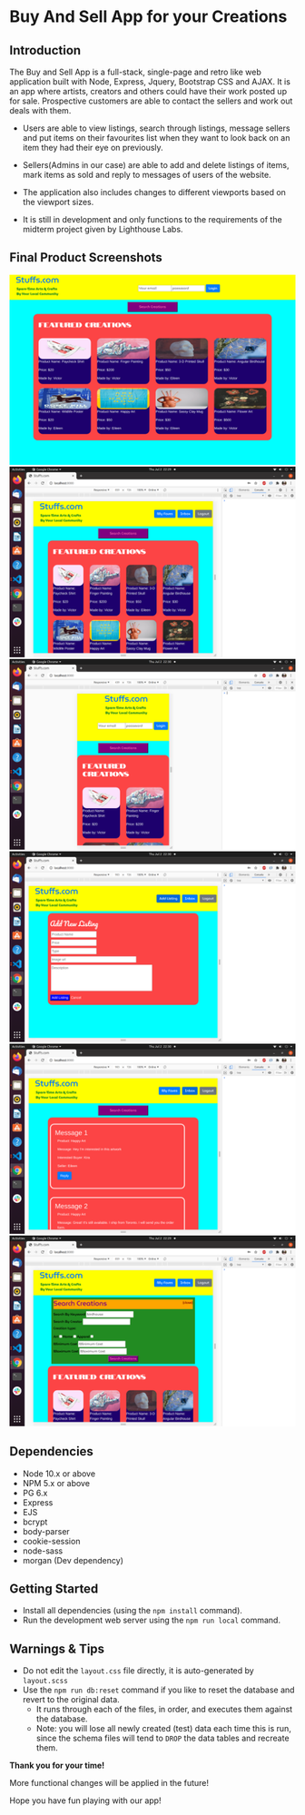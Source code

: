 Buy And Sell App for your Creations
=========
## Introduction

The Buy and Sell App is a full-stack, single-page and retro like web application built with Node, Express, Jquery, Bootstrap CSS and AJAX. It is an app where artists, creators and others could have their work posted up for sale. Prospective customers are able to contact the sellers and work out deals with them.

- Users are able to view listings, search through listings, message sellers and put items on their favourites list when they want to look back on an item they had their eye on previously.

- Sellers(Admins in our case) are able to add and delete listings of items, mark items as sold and reply to messages of users of the website.

- The application also includes changes to different viewports based on the viewport sizes.

- It is still in development and only functions to the requirements of the midterm project given by Lighthouse Labs.

## Final Product Screenshots

!["Screenshot of URLs page"](https://github.com/victorzzz12/buySellApp/blob/master/docs/full-view.png)
!["Screenshot of URLs page"](https://github.com/victorzzz12/buySellApp/blob/master/docs/medium-view.png)
!["Screenshot of URLs page"](https://github.com/victorzzz12/buySellApp/blob/master/docs/small-view.png)
!["Screenshot of URLs page"](https://github.com/victorzzz12/buySellApp/blob/master/docs/add-listing.png)
!["Screenshot of URLs page"](https://github.com/victorzzz12/buySellApp/blob/master/docs/messages.png)
!["Screenshot of URLs page"](https://github.com/victorzzz12/buySellApp/blob/master/docs/search.png)

## Dependencies

- Node 10.x or above
- NPM 5.x or above
- PG 6.x
- Express
- EJS
- bcrypt
- body-parser
- cookie-session
- node-sass
- morgan (Dev dependency)

## Getting Started

- Install all dependencies (using the `npm install` command).
- Run the development web server using the `npm run local` command.

## Warnings & Tips

- Do not edit the `layout.css` file directly, it is auto-generated by `layout.scss`
- Use the `npm run db:reset` command if you like to reset the database and revert to the original data. 
  - It runs through each of the files, in order, and executes them against the database. 
  - Note: you will lose all newly created (test) data each time this is run, since the schema files will tend to `DROP` the data tables and recreate them.


**Thank you for your time!**

More functional changes will be applied in the future!

Hope you have fun playing with our app!
